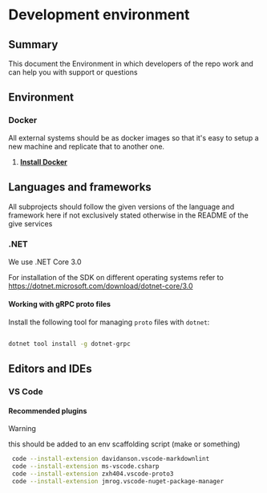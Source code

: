 # Development environment

## Summary

This document the Environment in which developers of the repo work and can help you with support or questions

## Environment

### Docker

All external systems should be as docker images so that it's easy to setup a new machine and replicate that to another one.

1. **[Install Docker](https://www.docker.com/products/docker-desktop)**

## Languages and frameworks

All subprojects should follow the given versions of the language and framework here if not exclusively stated otherwise in the README of the give services

### .NET

We use .NET Core 3.0 

For installation of the SDK on different operating systems refer to <https://dotnet.microsoft.com/download/dotnet-core/3.0> 

#### Working with gRPC proto files

Install the following tool for managing `proto` files with `dotnet`:

```bash

dotnet tool install -g dotnet-grpc
```

## Editors and IDEs

### VS Code

#### Recommended plugins

> [!WARNING]
> this should be added to an env scaffolding script (make or something)

```bash
 code --install-extension davidanson.vscode-markdownlint
 code --install-extension ms-vscode.csharp
 code --install-extension zxh404.vscode-proto3
 code --install-extension jmrog.vscode-nuget-package-manager
```
